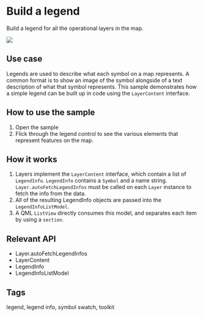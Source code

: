 # Build a legend

Build a legend for all the operational layers in the map.

![](screenshot.png)

## Use case

Legends are used to describe what each symbol on a map represents. A common format is to show an image of the symbol alongside of a text description of what that symbol represents. This sample demonstrates how a simple legend can be built up in code using the `LayerContent` interface.

## How to use the sample

1. Open the sample
2. Flick through the legend control to see the various elements that represent features on the map.

## How it works

1. Layers implement the `LayerContent` interface, which contain a list of `LegendInfo`. `LegendInfo` contains a `Symbol` and a name string. `Layer.autoFetchLegendInfos` must be called on each `Layer` instance to fetch the info from the data.
2. All of the resulting LegendInfo objects are passed into the `LegendInfoListModel`.
3. A QML `ListView` directly consumes this model, and separates each item by using a `section`.

## Relevant API

* Layer.autoFetchLegendInfos
* LayerContent
* LegendInfo
* LegendInfoListModel

## Tags

legend, legend info, symbol swatch, toolkit
